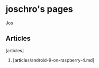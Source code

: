 joschro's pages
===============
Jos <jo joschro de>

Articles
-------------
[articles]


1. [articles/android-9-on-raspberry-4.md]
